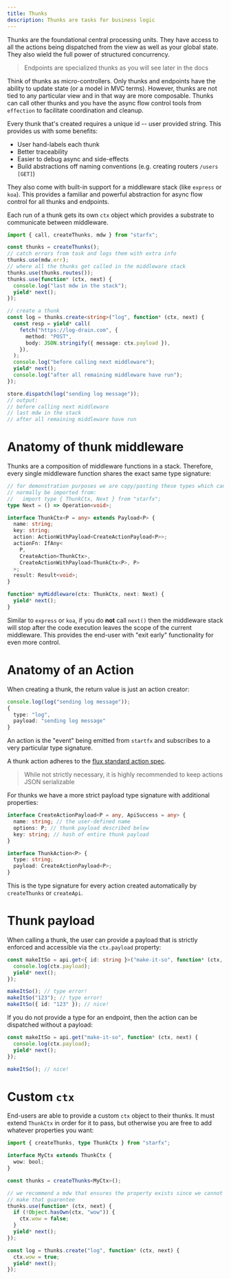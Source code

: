 ```yaml
---
title: Thunks
description: Thunks are tasks for business logic
---
```


Thunks are the foundational central processing units. They have access to all
the actions being dispatched from the view as well as your global state. They
also wield the full power of structured concurrency.

> Endpoints are specialized thunks as you will see later in the docs

Think of thunks as micro-controllers. Only thunks and endpoints have the ability
to update state (or a model in MVC terms). However, thunks are not tied to any
particular view and in that way are more composable. Thunks can call other
thunks and you have the async flow control tools from `effection` to facilitate
coordination and cleanup.

Every thunk that's created requires a unique id -- user provided string. This
provides us with some benefits:

- User hand-labels each thunk
- Better traceability
- Easier to debug async and side-effects
- Build abstractions off naming conventions (e.g. creating routers
  `/users [GET]`)

They also come with built-in support for a middleware stack (like `express` or
`koa`). This provides a familiar and powerful abstraction for async flow control
for all thunks and endpoints.

Each run of a thunk gets its own `ctx` object which provides a substrate to
communicate between middleware.

```ts
import { call, createThunks, mdw } from "starfx";

const thunks = createThunks();
// catch errors from task and logs them with extra info
thunks.use(mdw.err);
// where all the thunks get called in the middleware stack
thunks.use(thunks.routes());
thunks.use(function* (ctx, next) {
  console.log("last mdw in the stack");
  yield* next();
});

// create a thunk
const log = thunks.create<string>("log", function* (ctx, next) {
  const resp = yield* call(
    fetch("https://log-drain.com", {
      method: "POST",
      body: JSON.stringify({ message: ctx.payload }),
    }),
  );
  console.log("before calling next middleware");
  yield* next();
  console.log("after all remaining middleware have run");
});

store.dispatch(log("sending log message"));
// output:
// before calling next middleware
// last mdw in the stack
// after all remaining middleware have run
```

# Anatomy of thunk middleware

Thunks are a composition of middleware functions in a stack. Therefore, every
single middleware function shares the exact same type signature:

```ts
// for demonstration purposes we are copy/pasting these types which can
// normally be imported from:
//   import type { ThunkCtx, Next } from "starfx";
type Next = () => Operation<void>;

interface ThunkCtx<P = any> extends Payload<P> {
  name: string;
  key: string;
  action: ActionWithPayload<CreateActionPayload<P>>;
  actionFn: IfAny<
    P,
    CreateAction<ThunkCtx>,
    CreateActionWithPayload<ThunkCtx<P>, P>
  >;
  result: Result<void>;
}

function* myMiddleware(ctx: ThunkCtx, next: Next) {
  yield* next();
}
```

Similar to `express` or `koa`, if you do **not** call `next()` then the
middleware stack will stop after the code execution leaves the scope of the
current middleware. This provides the end-user with "exit early" functionality
for even more control.

# Anatomy of an Action

When creating a thunk, the return value is just an action creator:

```ts
console.log(log("sending log message"));
{
  type: "log",
  payload: "sending log message"
}
```

An action is the "event" being emitted from `startfx` and subscribes to a very
particular type signature.

A thunk action adheres to the
[flux standard action spec](https://github.com/redux-utilities/flux-standard-action).

> While not strictly necessary, it is highly recommended to keep actions JSON
> serializable

For thunks we have a more strict payload type signature with additional
properties:

```ts
interface CreateActionPayload<P = any, ApiSuccess = any> {
  name: string; // the user-defined name
  options: P; // thunk payload described below
  key: string; // hash of entire thunk payload
}

interface ThunkAction<P> {
  type: string;
  payload: CreateActionPayload<P>;
}
```

This is the type signature for every action created automatically by
`createThunks` or `createApi`.

# Thunk payload

When calling a thunk, the user can provide a payload that is strictly enforced
and accessible via the `ctx.payload` property:

```ts
const makeItSo = api.get<{ id: string }>("make-it-so", function* (ctx, next) {
  console.log(ctx.payload);
  yield* next();
});

makeItSo(); // type error!
makeItSo("123"); // type error!
makeItSo({ id: "123" }); // nice!
```

If you do not provide a type for an endpoint, then the action can be dispatched
without a payload:

```ts
const makeItSo = api.get("make-it-so", function* (ctx, next) {
  console.log(ctx.payload);
  yield* next();
});

makeItSo(); // nice!
```

# Custom `ctx`

End-users are able to provide a custom `ctx` object to their thunks. It must
extend `ThunkCtx` in order for it to pass, but otherwise you are free to add
whatever properties you want:

```ts
import { createThunks, type ThunkCtx } from "starfx";

interface MyCtx extends ThunkCtx {
  wow: bool;
}

const thunks = createThunks<MyCtx>();

// we recommend a mdw that ensures the property exists since we cannot
// make that guarentee
thunks.use(function* (ctx, next) {
  if (!Object.hasOwn(ctx, "wow")) {
    ctx.wow = false;
  }
  yield* next();
});

const log = thunks.create("log", function* (ctx, next) {
  ctx.wow = true;
  yield* next();
});
```
